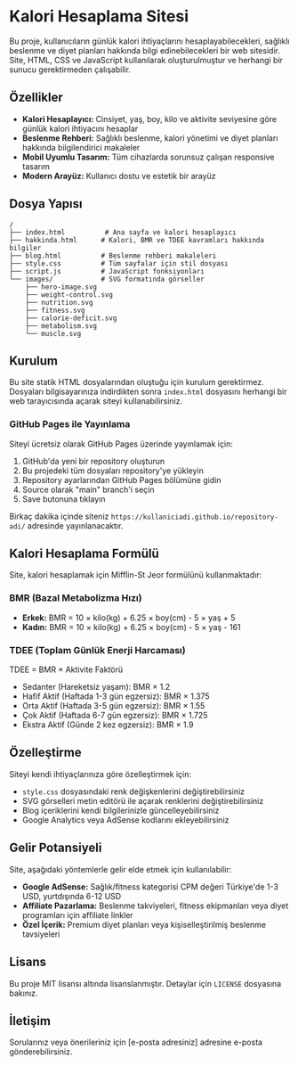 # Kalori Hesaplama Sitesi

Bu proje, kullanıcıların günlük kalori ihtiyaçlarını hesaplayabilecekleri, sağlıklı beslenme ve diyet planları hakkında bilgi edinebilecekleri bir web sitesidir. Site, HTML, CSS ve JavaScript kullanılarak oluşturulmuştur ve herhangi bir sunucu gerektirmeden çalışabilir.

## Özellikler

- **Kalori Hesaplayıcı:** Cinsiyet, yaş, boy, kilo ve aktivite seviyesine göre günlük kalori ihtiyacını hesaplar
- **Beslenme Rehberi:** Sağlıklı beslenme, kalori yönetimi ve diyet planları hakkında bilgilendirici makaleler
- **Mobil Uyumlu Tasarım:** Tüm cihazlarda sorunsuz çalışan responsive tasarım
- **Modern Arayüz:** Kullanıcı dostu ve estetik bir arayüz

## Dosya Yapısı

```
/
├── index.html          # Ana sayfa ve kalori hesaplayıcı
├── hakkinda.html      # Kalori, BMR ve TDEE kavramları hakkında bilgiler
├── blog.html          # Beslenme rehberi makaleleri
├── style.css          # Tüm sayfalar için stil dosyası
├── script.js          # JavaScript fonksiyonları
└── images/            # SVG formatında görseller
    ├── hero-image.svg
    ├── weight-control.svg
    ├── nutrition.svg
    ├── fitness.svg
    ├── calorie-deficit.svg
    ├── metabolism.svg
    └── muscle.svg
```

## Kurulum

Bu site statik HTML dosyalarından oluştuğu için kurulum gerektirmez. Dosyaları bilgisayarınıza indirdikten sonra `index.html` dosyasını herhangi bir web tarayıcısında açarak siteyi kullanabilirsiniz.

### GitHub Pages ile Yayınlama

Siteyi ücretsiz olarak GitHub Pages üzerinde yayınlamak için:

1. GitHub'da yeni bir repository oluşturun
2. Bu projedeki tüm dosyaları repository'ye yükleyin
3. Repository ayarlarından GitHub Pages bölümüne gidin
4. Source olarak "main" branch'i seçin
5. Save butonuna tıklayın

Birkaç dakika içinde siteniz `https://kullaniciadi.github.io/repository-adi/` adresinde yayınlanacaktır.

## Kalori Hesaplama Formülü

Site, kalori hesaplamak için Mifflin-St Jeor formülünü kullanmaktadır:

### BMR (Bazal Metabolizma Hızı)

- **Erkek:** BMR = 10 × kilo(kg) + 6.25 × boy(cm) - 5 × yaş + 5
- **Kadın:** BMR = 10 × kilo(kg) + 6.25 × boy(cm) - 5 × yaş - 161

### TDEE (Toplam Günlük Enerji Harcaması)

TDEE = BMR × Aktivite Faktörü

- Sedanter (Hareketsiz yaşam): BMR × 1.2
- Hafif Aktif (Haftada 1-3 gün egzersiz): BMR × 1.375
- Orta Aktif (Haftada 3-5 gün egzersiz): BMR × 1.55
- Çok Aktif (Haftada 6-7 gün egzersiz): BMR × 1.725
- Ekstra Aktif (Günde 2 kez egzersiz): BMR × 1.9

## Özelleştirme

Siteyi kendi ihtiyaçlarınıza göre özelleştirmek için:

- `style.css` dosyasındaki renk değişkenlerini değiştirebilirsiniz
- SVG görselleri metin editörü ile açarak renklerini değiştirebilirsiniz
- Blog içeriklerini kendi bilgilerinizle güncelleyebilirsiniz
- Google Analytics veya AdSense kodlarını ekleyebilirsiniz

## Gelir Potansiyeli

Site, aşağıdaki yöntemlerle gelir elde etmek için kullanılabilir:

- **Google AdSense:** Sağlık/fitness kategorisi CPM değeri Türkiye'de 1-3 USD, yurtdışında 6-12 USD
- **Affiliate Pazarlama:** Beslenme takviyeleri, fitness ekipmanları veya diyet programları için affiliate linkler
- **Özel İçerik:** Premium diyet planları veya kişiselleştirilmiş beslenme tavsiyeleri

## Lisans

Bu proje MIT lisansı altında lisanslanmıştır. Detaylar için `LICENSE` dosyasına bakınız.

## İletişim

Sorularınız veya önerileriniz için [e-posta adresiniz] adresine e-posta gönderebilirsiniz.